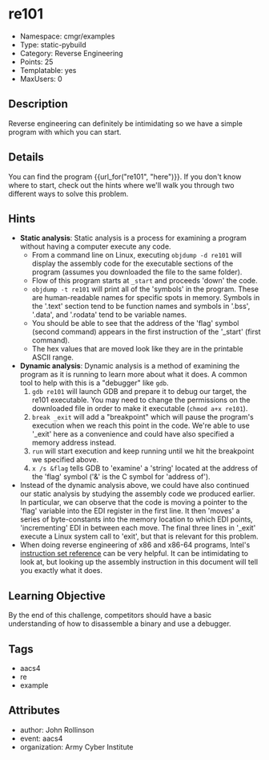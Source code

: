 # re101

- Namespace: cmgr/examples
- Type: static-pybuild
- Category: Reverse Engineering
- Points: 25
- Templatable: yes
- MaxUsers: 0

## Description

Reverse engineering can definitely be intimidating so we have a simple program with which you can start.

## Details

You can find the program {{url_for("re101", "here")}}. If you don't know where to start, check out the hints where we'll walk you through two different ways to solve this problem.

## Hints

- **Static analysis**:  Static analysis is a process for examining a program without having a computer execute any code.
    - From a command line on Linux, executing `objdump -d re101` will display the assembly code for the executable sections of the program (assumes you downloaded the file to the same folder).
    - Flow of this program starts at `_start` and proceeds 'down' the code.
    - `objdump -t re101` will print all of the 'symbols' in the program.  These are human-readable names for specific spots in memory.  Symbols in the '.text' section tend to be function names and symbols in '.bss', '.data', and '.rodata' tend to be variable names.
    - You should be able to see that the address of the 'flag' symbol (second command) appears in the first instruction of the '\_start' (first command).
    - The hex values that are moved look like they are in the printable ASCII range.
- **Dynamic analysis**:  Dynamic analysis is a method of examining the program as it is running to learn more about what it does.  A common tool to help with this is a \"debugger\" like `gdb`.
    1. `gdb re101` will launch GDB and prepare it to debug our target, the re101 executable.  You may need to change the permissions on the downloaded file in order to make it executable (`chmod a+x re101`).
    2. `break _exit` will add a \"breakpoint\" which will pause the program's execution when we reach this point in the code.  We're able to use '\_exit' here as a convenience and could have also specified a memory address instead.
    3. `run` will start execution and keep running until we hit the breakpoint we specified above.
    4. `x /s &flag` tells GDB to 'examine' a 'string' located at the address of the 'flag' symbol ('&' is the C symbol for 'address of').
- Instead of the dynamic analysis above, we could have also continued our static analysis by studying the assembly code we produced earlier.  In particular, we can observe that the code is moving a pointer to the 'flag' variable into the EDI register in the first line.  It then 'moves' a series of byte-constants into the memory location to which EDI points, 'incrementing' EDI in between each move.  The final three lines in '\_exit' execute a Linux system call to 'exit', but that is relevant for this problem.
- When doing reverse engineering of x86 and x86-64 programs, Intel's [instruction set reference](https://www.intel.com/content/dam/www/public/us/en/documents/manuals/64-ia-32-architectures-software-developer-instruction-set-reference-manual-325383.pdf) can be very helpful.  It can be intimidating to look at, but looking up the assembly instruction in this document will tell you exactly what it does.

## Learning Objective

By the end of this challenge, competitors should have a basic understanding of
how to disassemble a binary and use a debugger.

## Tags

- aacs4
- re
- example

## Attributes

- author: John Rollinson
- event: aacs4
- organization: Army Cyber Institute
